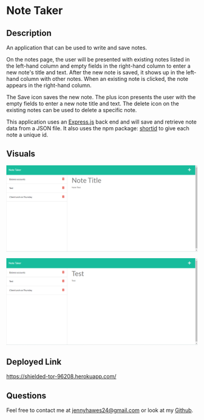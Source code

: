 # Note Taker

## Description

An application that can be used to write and save notes.

On the notes page, the user will be presented with existing notes listed in the left-hand column and empty fields in the right-hand column to enter a new note's title and text. After the new note is saved, it shows up in the left-hand column with other notes. When an existing note is clicked, the note appears in the right-hand column.

The Save icon saves the new note. The plus icon presents the user with the empty fields to enter a new note title and text. The delete icon on the existing notes can be used to delete a specific note.

This application uses an [Express.js](https://expressjs.com/) back end and will save and retrieve note data from a JSON file. It also uses the npm package: [shortid](https://www.npmjs.com/package/shortid) to give each note a unique id.

## Visuals

![New Note Screenshot](/images/new-note-screenshot.png)

![Existing Note Screenshot](/images/existing-note-screenshot.png)

## Deployed Link

https://shielded-tor-96208.herokuapp.com/

## Questions

Feel free to contact me at jennyhawes24@gmail.com or look at my [Github](https://github.com/JenniferKiesler).